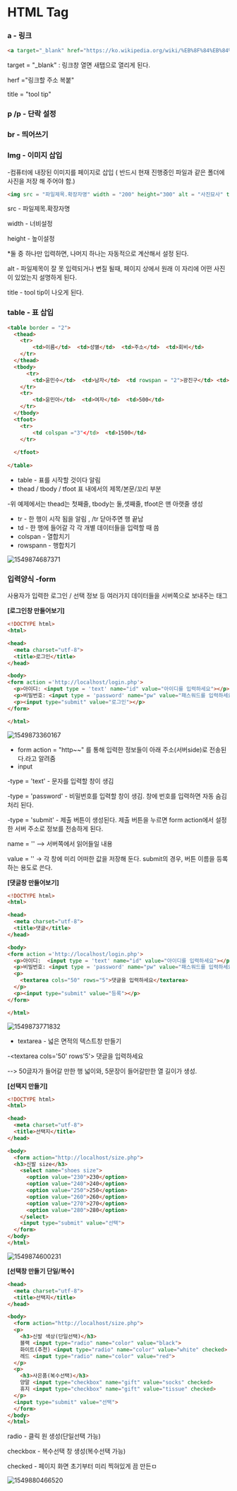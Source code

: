 # HTML Tag

### a - 링크

```html
<a target="_blank" href="https://ko.wikipedia.org/wiki/%EB%8F%84%EB%84%90%EB%93%9C_%EC%BB%A4%EB%88%84%EC%8A%A4" title="전설적인 프로그래머">도널드 커누스</a>
```

target = "_blank"  : 링크창 열면 새탭으로 열리게 된다.

herf ="링크할 주소 복붙"

title = "tool tip"

### p  /p - 단락 설정



### br - 띄어쓰기



### Img - 이미지 삽입

-컴퓨터에 내장된 이미지를 페이지로 삽입 ( 반드시 현재 진행중인 파일과 같은 폴더에 사진을 저장 해 주어야 함.)

```html
<img src = "파일제목.확장자명" width = "200" height="300" alt = "사진묘사" title="설명">
```

src - 파일제목.확장자명

width - 너비설정

height - 높이설정

*둘 중 하나만 입력하면, 나머지 하나는 자동적으로 계산해서 설정 된다.

alt - 파일제목이 잘 못 입력되거나 변질 될때, 페이지 상에서 원래 이 자리에 어떤 사진이 있었는지 설명하게 된다.

title - tool tip이 나오게 된다.



### table - 표 삽입

```html
<table border = "2">
  <thead>	    
    <tr>
    	<td>이름</td>  <td>성별</td>  <td>주소</td>  <td>회비</td>
    </tr>
  </thead> 
  <tbody>  
      <tr>
    	<td>윤민수</td>  <td>남자</td>  <td rowspan = "2">광진구</td> <td>1000</td>
    </tr>
    <tr>
    	<td>윤민아</td>  <td>여자</td>  <td>500</td>
    </tr>
  </tbody>
  <tfoot>
  	<tr>
    	<td colspan ="3"</td>  <td>1500</td> 
    </tr>  
    
  </tfoot>
     
</table>
```

* table - 표를 시작할 것이다 알림
* thead / tbody / tfoot 표 내에서의 제목/본문/꼬리 부분

-위 예제에서는 thead는 첫째줄,  tbody는 둘,셋째줄, tfoot은 맨 아랫줄 생성

* tr - 한 행이 시작 됨을 알림  , /tr 닫아주면 행 끝남
* td - 한 행에 들어갈 각 각 개별 데이터들을 입력할 때 씀
* colspan - 열합치기
* rowspann  - 행합치기

![1549874687371](C:\Users\ASUS\AppData\Roaming\Typora\typora-user-images\1549874687371.png)

### 입력양식 -form

사용자가 입력한 로그인 / 선택 정보 등  여러가지 데이터들을 서버쪽으로 보내주는 태그



**[로그인창 만들어보기]**

```html
<!DOCTYPE html>
<html>

<head>
  <meta charset="utf-8">
  <title>로그인</title>
</head>

<body>
<form action ='http://localhost/login.php'>
  <p>아이디: <input type = 'text' name="id" value="아이디를 입력하세요"></p>
  <p>비밀번호: <input type = 'password' name="pw" value="패스워드를 입력하세요"> </p>
  <p><input type="submit" value="로그인"></p>
</form>

</html>
```



![1549873360167](C:\Users\ASUS\AppData\Roaming\Typora\typora-user-images\1549873360167.png)

- form action = "http~~" 를 통해 입력한 정보들이 아래 주소(서버side)로 전송된다.라고 알려줌
- input 

-type = 'text' - 문자를 입력할 창이 생김

-type = 'password' - 비밀번호를 입력할 창이 생김. 창에 번호를 입력하면 자동 숨김 처리 된다.

-type = 'submit' - 제출 버튼이 생성된다. 제출 버튼을 누르면 form action에서 설정한 서버 주소로 정보를 전송하게 된다. 

name = '' --> 서버쪽에서 읽어들일 내용

value = '' -> 각 창에 미리 어떠한 값을 저장해 둔다. submit의 경우, 버튼 이름을 등록하는 용도로 쓴다.



**[댓글창 만들어보기]**

```html
<!DOCTYPE html>
<html>

<head>
  <meta charset="utf-8">
  <title>댓글</title>
</head>

<body>
<form action ='http://localhost/login.php'>
  <p>아이디:  <input type = 'text' name="id" value="아이디를 입력하세요"></p>
  <p>비밀번호: <input type = 'password' name="pw" value="패스워드를 입력하세요"> </p>
  <p>
    <textarea cols="50" rows="5">댓글을 입력하세요</textarea>
  </p>
  <p><input type="submit" value="등록"></p>
</form>

</html>

```

![1549873771832](C:\Users\ASUS\AppData\Roaming\Typora\typora-user-images\1549873771832.png)



- textarea - 넓은 면적의 텍스트창 만들기

-<textarea cols='50' rows'5'> 댓글을 입력하세요 </textarea>

--> 50글자가 들어갈 만한 행 넓이와, 5문장이 들어갈만한 열 길이가 생성. 



**[선택지 만들기]**

```html
<!DOCTYPE html>
<html>

<head>
  <meta charset="utf-8">
  <title>선택지</title>
</head>

<body>
  <form action="http://localhost/size.php">
  <h3>신발 size</h3>
    <select name="shoes size">
      <option value="230">230</option>
      <option value="240">240</option>
      <option value="250">250</option>
      <option value="260">260</option>
      <option value="270">270</option>
      <option value="280">280</option>
    </select>
    <input type="submit" value="선택">
  </form>
</body>
</html>

```

![1549874600231](C:\Users\ASUS\AppData\Roaming\Typora\typora-user-images\1549874600231.png)

**[선택창 만들기 단일/복수]**

```html
<head>
  <meta charset="utf-8">
  <title>선택지</title>
</head>

<body>
  <form action="http://localhost/size.php">
  <p>
    <h3>신발 색상(단일선택)</h3>
    블랙 <input type="radio" name="color" value="black">
    화이트(추천) <input type="radio" name="color" value="white" checked>
    레드 <input type="radio" name="color" value="red">
  </p>
  <p>
    <h3>사은품(복수선택)</h3>
    양말 <input type="checkbox" name="gift" value="socks" checked>
    휴지 <input type="checkbox" name="gift" value="tissue" checked>
  </p>
  <input type="submit" value="선택">
  </form>
</body>
</html>
```

radio - 클릭 원 생성(단일선택 가능)

checkbox - 복수선택 창 생성(복수선택 가능)

checked - 페이지 화면 초기부터 미리 찍혀있게 끔 만든ㅁ

![1549880466520](C:\Users\ASUS\AppData\Roaming\Typora\typora-user-images\1549880466520.png)